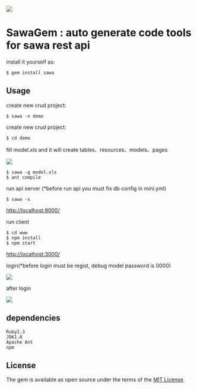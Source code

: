 
![](https://s3-ap-northeast-1.amazonaws.com/ms17222/step/Original_without_effects_204x75.png)

# SawaGem : auto generate code tools for sawa rest api

install it yourself as:

    $ gem install sawa

## Usage

create new crud project:

    $ sawa -n demo

create new crud project:

    $ cd demo
    
fill model.xls and it will create tables、resources、models、pages

![](https://s3-ap-northeast-1.amazonaws.com/ms17222/step/step1.JPG)

    $ sawa -g model.xls
    $ ant compile

run api server (*before run api you must fix db config in mini.yml) 

    $ sawa -s
    
[http://localhost:9000/](http://localhost:9000)

run client

    $ cd www
    $ npm install
    $ npm start

[http://localhost:3000/](http://localhost:3000)

login(*before login must be regist, debug model password is 0000)

![](https://s3-ap-northeast-1.amazonaws.com/ms17222/step/step5.JPG)

after login

![](https://s3-ap-northeast-1.amazonaws.com/ms17222/step/step6.JPG)

## dependencies

    Ruby2.3
    JDK1.8
    Apache Ant
    npm
    
## License

The gem is available as open source under the terms of the [MIT License](http://opensource.org/licenses/MIT).

